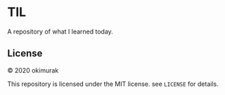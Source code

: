# TIL

A repository of what I learned today.

## License

© 2020 okimurak

This repository is licensed under the MIT license. see `LICENSE` for details.
